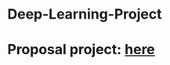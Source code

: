 # Deep-Learning-Project

# Proposal project: [here](https://fr.overleaf.com/8691937656zdttxqfydzys)
